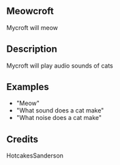 ## Meowcroft
Mycroft will meow

## Description
Mycroft will play audio sounds of cats

## Examples
 - "Meow"
 - "What sound does a cat make"
 - "What noise does a cat make"


## Credits
HotcakesSanderson


